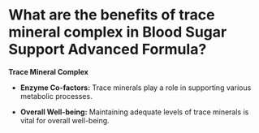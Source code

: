 # What are the benefits of trace mineral complex in Blood Sugar Support Advanced Formula?

**Trace Mineral Complex**  

- **Enzyme Co-factors:** Trace minerals play a role in supporting various metabolic processes. 

- **Overall Well-being:** Maintaining adequate levels of trace minerals is vital for overall well-being.